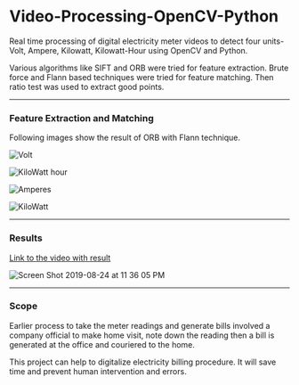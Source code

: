 # Video-Processing-OpenCV-Python
Real time processing of digital electricity meter videos to detect four units- Volt, Ampere, Kilowatt, Kilowatt-Hour using OpenCV and Python.

Various algorithms like SIFT and ORB were tried for feature extraction. Brute force and Flann based techniques were tried for feature matching. Then ratio test was used to extract good points. 

***** 

### Feature Extraction and Matching 
Following images show the result of ORB with Flann technique.

![Volt](https://user-images.githubusercontent.com/39693183/63647974-5d644000-c746-11e9-8c9b-466bd1e038f8.png)


![KiloWatt hour](https://user-images.githubusercontent.com/39693183/63647975-5fc69a00-c746-11e9-921e-93ff605a3cd2.png)


![Amperes](https://user-images.githubusercontent.com/39693183/63647976-62c18a80-c746-11e9-82bc-79d141bc6a5d.png)


![KiloWatt](https://user-images.githubusercontent.com/39693183/63647979-69500200-c746-11e9-9bc9-c375c56985b0.png)

****


### Results

[Link to the video with result](https://drive.google.com/open?id=1FaaPnWijvFikdoWgZjdGRic1jOd0Oh58)


![Screen Shot 2019-08-24 at 11 36 05 PM](https://user-images.githubusercontent.com/39693183/63641233-80e8a580-c6c8-11e9-92e4-3580cedd3f7b.png)


****


### Scope

Earlier process to take the meter readings and generate bills involved a company official to make home visit, note down the reading then a bill is generated at the office and couriered to the home.

This project can help to digitalize electricity billing procedure. It will  save time and prevent human intervention and errors. 


